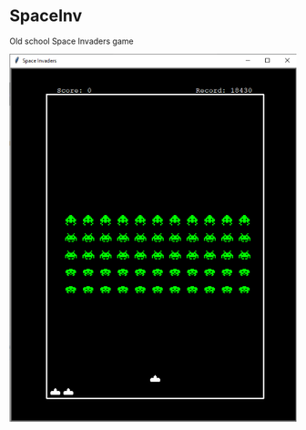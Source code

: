 # SpaceInv
Old school Space Invaders game

[//]: # (<img src="space_inv.png" alt="drawing" width="00"/>)
![drawing](space_inv.png)
